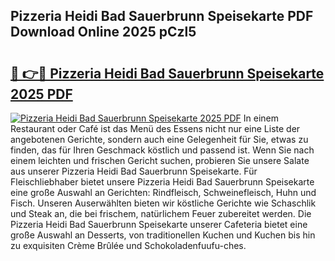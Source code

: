 ## Pizzeria Heidi Bad Sauerbrunn Speisekarte PDF Download Online 2025 pCzl5

# <h2><a href="http://gc9zv8.nevu.top/?p=Pizzeria+Heidi+Bad+Sauerbrunn+Speisekarte">🔗 👉🔴 Pizzeria Heidi Bad Sauerbrunn Speisekarte 2025 PDF</a></h2>

[![Pizzeria Heidi Bad Sauerbrunn Speisekarte 2025 PDF](https://i.imgur.com/dBaPXMq.png)](http://gc9zv8.nevu.top/?p=Pizzeria+Heidi+Bad+Sauerbrunn+Speisekarte)
In einem Restaurant oder Café ist das Menü des Essens nicht nur eine Liste der angebotenen Gerichte, sondern auch eine Gelegenheit für Sie, etwas zu finden, das für Ihren Geschmack köstlich und passend ist. Wenn Sie nach einem leichten und frischen Gericht suchen, probieren Sie unsere Salate aus unserer Pizzeria Heidi Bad Sauerbrunn Speisekarte. Für Fleischliebhaber bietet unsere Pizzeria Heidi Bad Sauerbrunn Speisekarte eine große Auswahl an Gerichten: Rindfleisch, Schweinefleisch, Huhn und Fisch. Unseren Auserwählten bieten wir köstliche Gerichte wie Schaschlik und Steak an, die bei frischem, natürlichem Feuer zubereitet werden. Die Pizzeria Heidi Bad Sauerbrunn Speisekarte unserer Cafeteria bietet eine große Auswahl an Desserts, von traditionellen Kuchen und Kuchen bis hin zu exquisiten Crème Brûlée und Schokoladenfuufu-ches.
